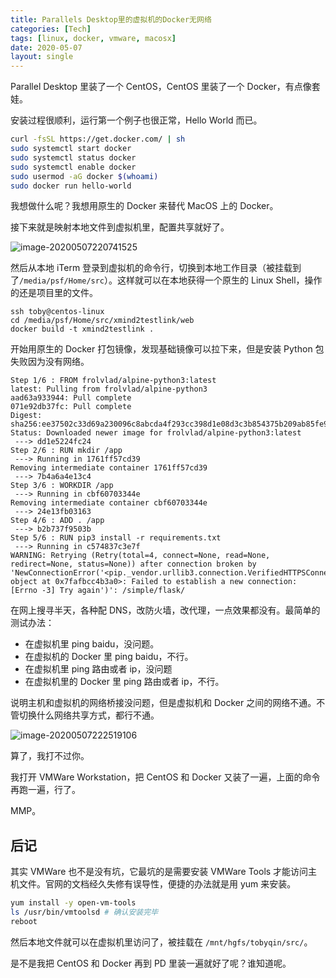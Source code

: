 ```yaml
---
title: Parallels Desktop里的虚拟机的Docker无网络
categories: [Tech]
tags: [linux, docker, vmware, macosx]
date: 2020-05-07
layout: single
---
```


Parallel Desktop 里装了一个 CentOS，CentOS 里装了一个 Docker，有点像套娃。

<!-- more -->

安装过程很顺利，运行第一个例子也很正常，Hello World 而已。

```bash
curl -fsSL https://get.docker.com/ | sh
sudo systemctl start docker
sudo systemctl status docker
sudo systemctl enable docker
sudo usermod -aG docker $(whoami)
sudo docker run hello-world
```

我想做什么呢？我想用原生的 Docker 来替代 MacOS 上的 Docker。

接下来就是映射本地文件到虚拟机里，配置共享就好了。

![image-20200507220741525](https://tobyqin.github.io/images/image-20200507220741525.png)

然后从本地 iTerm 登录到虚拟机的命令行，切换到本地工作目录（被挂载到了`/media/psf/Home/src`）。这样就可以在本地获得一个原生的 Linux Shell，操作的还是项目里的文件。

```
ssh toby@centos-linux
cd /media/psf/Home/src/xmind2testlink/web
docker build -t xmind2testlink .
```

开始用原生的 Docker 打包镜像，发现基础镜像可以拉下来，但是安装 Python 包失败因为没有网络。

```
Step 1/6 : FROM frolvlad/alpine-python3:latest
latest: Pulling from frolvlad/alpine-python3
aad63a933944: Pull complete
071e92db37fc: Pull complete
Digest: sha256:ee37502c33d69a230096c8abcda4f293cc398d1e08d3c3b854375b209ab85fe9
Status: Downloaded newer image for frolvlad/alpine-python3:latest
 ---> dd1e5224fc24
Step 2/6 : RUN mkdir /app
 ---> Running in 1761ff57cd39
Removing intermediate container 1761ff57cd39
 ---> 7b4a6a4e13c4
Step 3/6 : WORKDIR /app
 ---> Running in cbf60703344e
Removing intermediate container cbf60703344e
 ---> 24e13fb03163
Step 4/6 : ADD . /app
 ---> b2b737f9503b
Step 5/6 : RUN pip3 install -r requirements.txt
 ---> Running in c574837c3e7f
WARNING: Retrying (Retry(total=4, connect=None, read=None, redirect=None, status=None)) after connection broken by 'NewConnectionError('<pip._vendor.urllib3.connection.VerifiedHTTPSConnection object at 0x7fafbcc4b3a0>: Failed to establish a new connection: [Errno -3] Try again')': /simple/flask/
```

在网上搜寻半天，各种配 DNS，改防火墙，改代理，一点效果都没有。最简单的测试办法：

- 在虚拟机里 ping baidu，没问题。
- 在虚拟机的 Docker 里 ping baidu，不行。
- 在虚拟机里 ping 路由或者 ip，没问题
- 在虚拟机里的 Docker 里 ping 路由或者 ip，不行。

说明主机和虚拟机的网络桥接没问题，但是虚拟机和 Docker 之间的网络不通。不管切换什么网络共享方式，都行不通。

![image-20200507222519106](https://tobyqin.github.io/images/image-20200507222519106.png)

算了，我打不过你。

我打开 VMWare Workstation，把 CentOS 和 Docker 又装了一遍，上面的命令再跑一遍，行了。

MMP。

## 后记

其实 VMWare 也不是没有坑，它最坑的是需要安装 VMWare Tools 才能访问主机文件。官网的文档经久失修有误导性，便捷的办法就是用 yum 来安装。

```bash
yum install -y open-vm-tools
ls /usr/bin/vmtoolsd # 确认安装完毕
reboot
```

然后本地文件就可以在虚拟机里访问了，被挂载在 `/mnt/hgfs/tobyqin/src/`。

是不是我把 CentOS 和 Docker 再到 PD 里装一遍就好了呢？谁知道呢。
